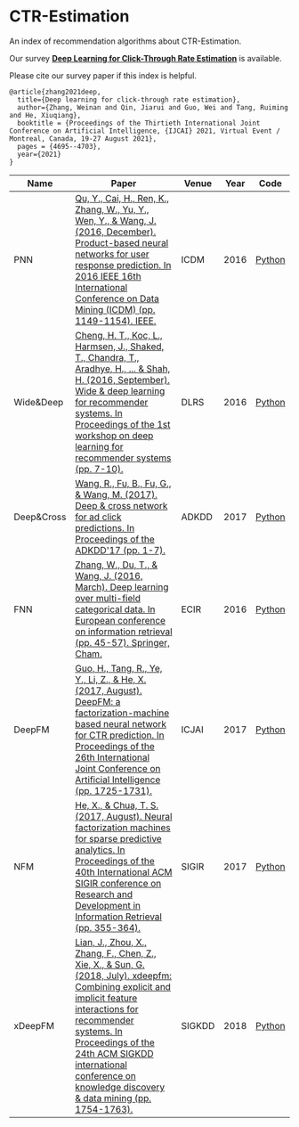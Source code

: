 # CTR-Estimation
An index of recommendation algorithms about CTR-Estimation.

Our survey **[Deep Learning for Click-Through Rate Estimation](https://arxiv.org/pdf/2104.10584)** is available.

Please cite our survey paper if this index is helpful.
```
@article{zhang2021deep,
  title={Deep learning for click-through rate estimation},
  author={Zhang, Weinan and Qin, Jiarui and Guo, Wei and Tang, Ruiming and He, Xiuqiang},
  booktitle = {Proceedings of the Thirtieth International Joint Conference on Artificial Intelligence, {IJCAI} 2021, Virtual Event / Montreal, Canada, 19-27 August 2021},
  pages = {4695--4703},
  year={2021}
}
```


| **Name** | **Paper** | **Venue** | **Year** | **Code** |
| --- | --- | --- | --- | --- |
| PNN | [Qu, Y., Cai, H., Ren, K., Zhang, W., Yu, Y., Wen, Y., & Wang, J. (2016, December). Product-based neural networks for user response prediction. In 2016 IEEE 16th International Conference on Data Mining (ICDM) (pp. 1149-1154). IEEE.](https://arxiv.org/pdf/1611.00144) | ICDM | 2016 | [Python](https://paperswithcode.com/paper/product-based-neural-networks-for-user) |
| Wide&Deep | [Cheng, H. T., Koc, L., Harmsen, J., Shaked, T., Chandra, T., Aradhye, H., ... & Shah, H. (2016, September). Wide & deep learning for recommender systems. In Proceedings of the 1st workshop on deep learning for recommender systems (pp. 7-10).](https://dl.acm.org/doi/pdf/10.1145/2988450.2988454) | DLRS | 2016 | [Python](https://paperswithcode.com/paper/wide-deep-learning-for-recommender-systems) |
| Deep&Cross | [Wang, R., Fu, B., Fu, G., & Wang, M. (2017). Deep & cross network for ad click predictions. In Proceedings of the ADKDD'17 (pp. 1-7).](https://dl.acm.org/doi/pdf/10.1145/3124749.3124754) | ADKDD | 2017 | [Python](https://paperswithcode.com/paper/deep-cross-network-for-ad-click-predictions) |
| FNN | [Zhang, W., Du, T., & Wang, J. (2016, March). Deep learning over multi-field categorical data. In European conference on information retrieval (pp. 45-57). Springer, Cham.](https://arxiv.org/pdf/1601.02376.pdf) | ECIR | 2016 | [Python](https://paperswithcode.com/paper/deep-learning-over-multi-field-categorical) |
| DeepFM | [Guo, H., Tang, R., Ye, Y., Li, Z., & He, X. (2017, August). DeepFM: a factorization-machine based neural network for CTR prediction. In Proceedings of the 26th International Joint Conference on Artificial Intelligence (pp. 1725-1731).](https://arxiv.org/pdf/1703.04247.pdf)| ICJAI | 2017 | [Python](https://paperswithcode.com/paper/deepfm-a-factorization-machine-based-neural) |
| NFM | [He, X., & Chua, T. S. (2017, August). Neural factorization machines for sparse predictive analytics. In Proceedings of the 40th International ACM SIGIR conference on Research and Development in Information Retrieval (pp. 355-364).](https://arxiv.org/pdf/1708.05027.pdf) | SIGIR | 2017 | [Python](https://paperswithcode.com/paper/neural-factorization-machines-for-sparse) |
| xDeepFM | [Lian, J., Zhou, X., Zhang, F., Chen, Z., Xie, X., & Sun, G. (2018, July). xdeepfm: Combining explicit and implicit feature interactions for recommender systems. In Proceedings of the 24th ACM SIGKDD international conference on knowledge discovery & data mining (pp. 1754-1763).](https://arxiv.org/pdf/1803.05170.pdf) | SIGKDD | 2018 | [Python](https://github.com/Leavingseason/xDeepFM)
